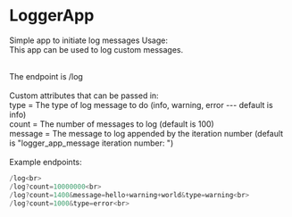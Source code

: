 # LoggerApp
Simple app to initiate log messages
Usage:<br>
This app can be used to log custom messages.<br><br>

The endpoint is /log<br><br>
Custom attributes that can be passed in:<br>
type = The type of log message to do (info, warning, error --- default is info)<br>
count = The number of messages to log (default is 100)<br>
message = The message to log appended by the iteration number (default is "logger_app_message iteration number: ")<br><br>
Example endpoints:<br>
 ```java 
/log<br>
/log?count=10000000<br>
/log?count=1400&message=hello+warning+world&type=warning<br>
/log?count=1000&type=error<br>
```  
    
